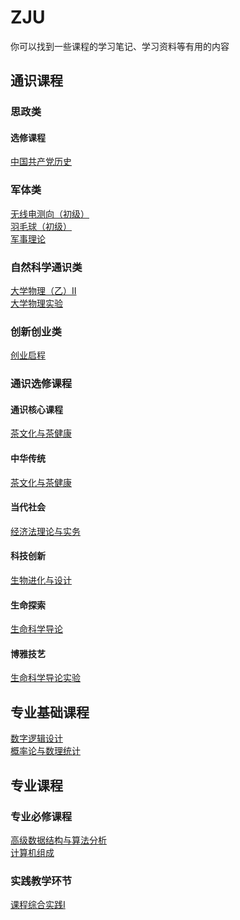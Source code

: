 # ZJU

你可以找到一些课程的学习笔记、学习资料等有用的内容

## 通识课程

### 思政类

#### 选修课程

[中国共产党历史](./political/history_of_CPC.md)

### 军体类

[无线电测向（初级）](./military_PE/radio_direction_finding.md)<br/>
[羽毛球（初级）](./military_PE/badminton.md)<br/>
[军事理论](./military_PE/military_theory.md)

### 自然科学通识类

[大学物理（乙）Ⅱ](./natural_science/phy_2/index.md)<br/>
[大学物理实验](./natural_science/phy_exp.md)

### 创新创业类

[创业启程](./innovation_entrepreneurship/entrepreneurship.md)

### 通识选修课程

#### 通识核心课程

[茶文化与茶健康](./general_courses/tea_culture.md)

#### 中华传统

[茶文化与茶健康](./general_courses/tea_culture.md)

#### 当代社会

[经济法理论与实务](./general_courses/economic_law.md)

#### 科技创新

[生物进化与设计](./general_courses/bio_evolution_and_design/index.md)

#### 生命探索

[生命科学导论](./general_courses/life_science.md)

#### 博雅技艺

[生命科学导论实验](./general_courses/life_science_exp.md)

## 专业基础课程

[数字逻辑设计](./basic_courses/digital_logic_design/index.md)<br/>
[概率论与数理统计](./basic_courses/prob_theo_and_math_stat/index.md)

## 专业课程

### 专业必修课程

[高级数据结构与算法分析](./compulsory_courses/ADS/index.md)<br/>
[计算机组成](./compulsory_courses/computer_organization/index.md)

### 实践教学环节

[课程综合实践Ⅰ](./practical_teaching/practical_course_1.md)